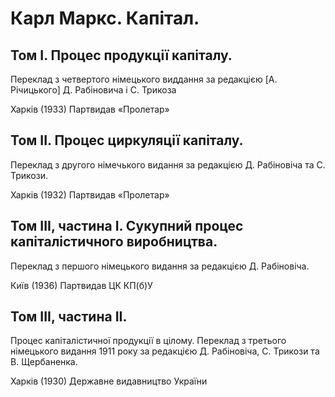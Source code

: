 # Карл Маркс. Капітал.

## Том І. Процес продукції капіталу. 

Переклад з четвертого німецького виддання за редакцією [A. Річицького] Д. Рабіновича і С. Трикоза

Харків (1933) Партвидав «Пролетар» 

## Том ІІ. Процес циркуляції капіталу. 

Переклад з другого німечького видання за редакцією Д. Рабіновіча та С. Трикози. 

Харків (1932) Партвидав «Пролетар» 


## Том ІІІ, частина І. Сукупний процес капіталістичного виробництва.

Переклад з першого німецького видання за редакцією Д. Рабіновіча.

Київ (1936) Партвидав ЦК КП(б)У


## Том ІІІ, частина ІІ.

Процес капіталістичної продукції в цілому. Переклад з третього німецького видання 1911 року за редакцією Д. Рабіновіча, С. Трикози та В. Щербаненка.

Харків (1930) Державне видавництво України

